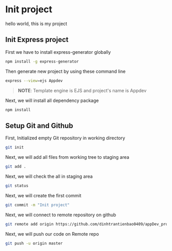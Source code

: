 # Init project

hello world, this is my project

## Init Express project

First we have to install express-generator globally

```sh
npm install -g express-generator
```

Then generate new project by using these command line

 ```sh
express --view=ejs Appdev
```
 
>**NOTE**: Template engine is EJS and project's name is Appdev

Next, we will install all dependency package
```sh
npm install
```
## Setup Git and Github
First, Initialized empty Git repository in working directory
```sh
git init
```
Next, we will add all files from working tree to staging area
```sh
git add .
```
Next, we will check the all in staging area
```sh
git status
```
Next, we will create the first commit
```sh
git commit -m "Init project"
```
Next, we will connect to remote repository on github
```sh
git remote add origin https://github.com/dinhtrantienbao0409/appDev_project.git
```
Next, we will push our code on Remote repo
```sh
git push -u origin master